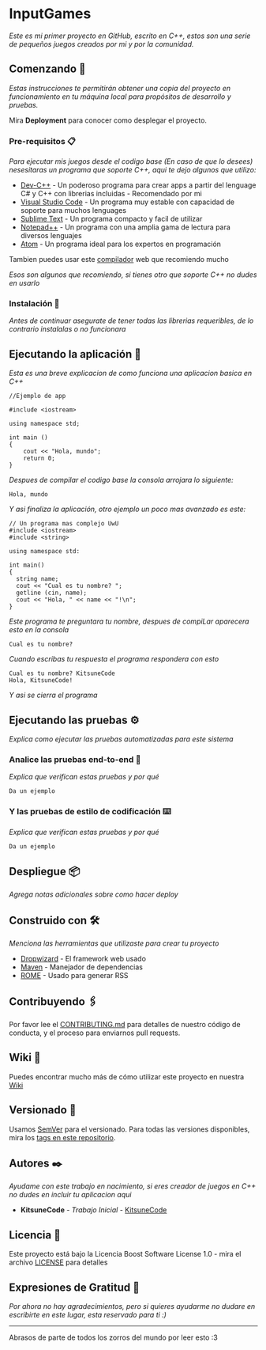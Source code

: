 # InputGames

_Este es mi primer proyecto en GitHub, escrito en C++, estos son una serie de pequeños juegos creados por mi y por la comunidad._

## Comenzando 🚀

_Estas instrucciones te permitirán obtener una copia del proyecto en funcionamiento en tu máquina local para propósitos de desarrollo y pruebas._

Mira **Deployment** para conocer como desplegar el proyecto.


### Pre-requisitos 📋

_Para ejecutar mis juegos desde el codigo base (En caso de que lo desees) nesesitaras un programa que soporte C++, aqui te dejo algunos que utilizo:_

* [Dev-C++](https://www.bloodshed.net) - Un poderoso programa para crear apps a partir del lenguage C# y C++ con librerias incluidas - Recomendado por mi
* [Visual Studio Code](https://code.visualstudio.com) - Un programa muy estable con capacidad de soporte para muchos lenguages
* [Sublime Text](https://www.sublimetext.com) - Un programa compacto y facil de utilizar
* [Notepad++](https://notepad-plus-plus.org) - Un programa con una amplia gama de lectura para diversos lenguajes
* [Atom](https://atom.io) - Un programa ideal para los expertos en programación

Tambien puedes usar este [compilador](http://cpp.sh) web que recomiendo mucho

_Esos son algunos que recomiendo, si tienes otro que soporte C++ no dudes en usarlo_

### Instalación 🔧

_Antes de continuar asegurate de tener todas las librerias requeribles, de lo contrario instalalas o no funcionara_

## Ejecutando la aplicación 💬

_Esta es una breve explicacion de como funciona una aplicacion basica en C++_

```
//Ejemplo de app

#include <iostream>

using namespace std;
 
int main () 
{
    cout << "Hola, mundo";
    return 0;
}
```
_Despues de compilar el codigo base la consola arrojara lo siguiente:_
```
Hola, mundo
```
_Y asi finaliza la aplicación, otro ejemplo un poco mas avanzado es este:_
```
// Un programa mas complejo UwU
#include <iostream>
#include <string>

using namespace std:

int main()
{
  string name;
  cout << "Cual es tu nombre? ";
  getline (cin, name);
  cout << "Hola, " << name << "!\n";
}
```
_Este programa te preguntara tu nombre, despues de compiLar aparecera esto en la consola_
```
Cual es tu nombre?
```
_Cuando escribas tu respuesta el programa respondera con esto_
```
Cual es tu nombre? KitsuneCode
Hola, KitsuneCode!
```
_Y asi se cierra el programa_




## Ejecutando las pruebas ⚙️

_Explica como ejecutar las pruebas automatizadas para este sistema_

### Analice las pruebas end-to-end 🔩

_Explica que verifican estas pruebas y por qué_

```
Da un ejemplo
```

### Y las pruebas de estilo de codificación ⌨️

_Explica que verifican estas pruebas y por qué_

```
Da un ejemplo
```

## Despliegue 📦

_Agrega notas adicionales sobre como hacer deploy_

## Construido con 🛠️

_Menciona las herramientas que utilizaste para crear tu proyecto_

* [Dropwizard](http://www.dropwizard.io/1.0.2/docs/) - El framework web usado
* [Maven](https://maven.apache.org/) - Manejador de dependencias
* [ROME](https://rometools.github.io/rome/) - Usado para generar RSS

## Contribuyendo 🖇️

Por favor lee el [CONTRIBUTING.md](https://github.com/KitsuneCode/xxxxxx) para detalles de nuestro código de conducta, y el proceso para enviarnos pull requests.

## Wiki 📖

Puedes encontrar mucho más de cómo utilizar este proyecto en nuestra [Wiki](https://github.com/tu/proyecto/wiki)

## Versionado 📌

Usamos [SemVer](http://semver.org/) para el versionado. Para todas las versiones disponibles, mira los [tags en este repositorio](https://github.com/tu/proyecto/tags).

## Autores ✒️

_Ayudame con este trabajo en nacimiento, si eres creador de juegos en C++ no dudes en incluir tu aplicacion aqui_

* **KitsuneCode** - *Trabajo Inicial* - [KitsuneCode](https://github.com/KitsuneCode)

## Licencia 📄

Este proyecto está bajo la Licencia Boost Software License 1.0 - mira el archivo [LICENSE](LICENSE) para detalles

## Expresiones de Gratitud 🎁

_Por ahora no hay agradecimientos, pero si quieres ayudarme no dudare en escribirte en este lugar, esta reservado para ti :)_



---
Abrasos de parte de todos los zorros del mundo por leer esto :3
